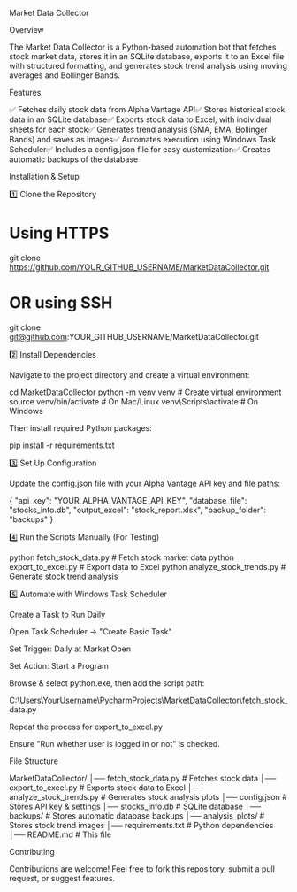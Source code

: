 Market Data Collector

Overview

The Market Data Collector is a Python-based automation bot that fetches stock market data, stores it in an SQLite database, exports it to an Excel file with structured formatting, and generates stock trend analysis using moving averages and Bollinger Bands.

Features

✅ Fetches daily stock data from Alpha Vantage API✅ Stores historical stock data in an SQLite database✅ Exports stock data to Excel, with individual sheets for each stock✅ Generates trend analysis (SMA, EMA, Bollinger Bands) and saves as images✅ Automates execution using Windows Task Scheduler✅ Includes a config.json file for easy customization✅ Creates automatic backups of the database

Installation & Setup

1️⃣ Clone the Repository

# Using HTTPS
git clone https://github.com/YOUR_GITHUB_USERNAME/MarketDataCollector.git

# OR using SSH
git clone git@github.com:YOUR_GITHUB_USERNAME/MarketDataCollector.git

2️⃣ Install Dependencies

Navigate to the project directory and create a virtual environment:

cd MarketDataCollector
python -m venv venv  # Create virtual environment
source venv/bin/activate  # On Mac/Linux
venv\Scripts\activate  # On Windows

Then install required Python packages:

pip install -r requirements.txt

3️⃣ Set Up Configuration

Update the config.json file with your Alpha Vantage API key and file paths:

{
    "api_key": "YOUR_ALPHA_VANTAGE_API_KEY",
    "database_file": "stocks_info.db",
    "output_excel": "stock_report.xlsx",
    "backup_folder": "backups"
}

4️⃣ Run the Scripts Manually (For Testing)

python fetch_stock_data.py  # Fetch stock market data
python export_to_excel.py  # Export data to Excel
python analyze_stock_trends.py  # Generate stock trend analysis

5️⃣ Automate with Windows Task Scheduler

Create a Task to Run Daily

Open Task Scheduler → "Create Basic Task"

Set Trigger: Daily at Market Open

Set Action: Start a Program

Browse & select python.exe, then add the script path:

C:\Users\YourUsername\PycharmProjects\MarketDataCollector\fetch_stock_data.py

Repeat the process for export_to_excel.py

Ensure "Run whether user is logged in or not" is checked.

File Structure

MarketDataCollector/
│── fetch_stock_data.py         # Fetches stock data
│── export_to_excel.py          # Exports stock data to Excel
│── analyze_stock_trends.py     # Generates stock analysis plots
│── config.json                 # Stores API key & settings
│── stocks_info.db              # SQLite database
│── backups/                    # Stores automatic database backups
│── analysis_plots/             # Stores stock trend images
│── requirements.txt            # Python dependencies
│── README.md                   # This file

Contributing

Contributions are welcome! Feel free to fork this repository, submit a pull request, or suggest features.
